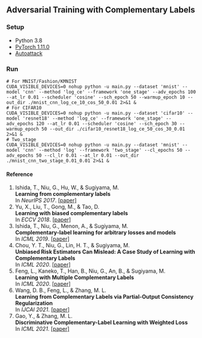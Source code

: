 ## Adversarial Training with Complementary Labels

### Setup

* Python 3.8
* [PyTorch 1.11.0](https://pytorch.org)
* [Autoattack](https://github.com/fra31/auto-attack)

### Run

```shell
# For MNIST/Fashion/KMNIST
CUDA_VISIBLE_DEVICES=0 nohup python -u main.py --dataset 'mnist' --model 'cnn' --method 'log_ce' --framework 'one_stage' --adv_epochs 100 --at_lr 0.01 --scheduler 'cosine' --sch_epoch 50 --warmup_epoch 10 --out_dir ./mnist_cnn_log_ce_10_cos_50_0.01 2>&1 &
# For CIFAR10
CUDA_VISIBLE_DEVICES=0 nohup python -u main.py --dataset 'cifar10' --model 'resnet18' --method 'log_ce' --framework 'one_stage' --adv_epochs 120 --at_lr 0.01 --scheduler 'cosine' --sch_epoch 30 --warmup_epoch 50 --out_dir ./cifar10_resnet18_log_ce_50_cos_30_0.01 2>&1 &
# Two_stage
CUDA_VISIBLE_DEVICES=0 nohup python -u main.py --dataset 'mnist' --model 'cnn' --method 'log' --framework 'two_stage' --cl_epochs 50 --adv_epochs 50 --cl_lr 0.01 --at_lr 0.01 --out_dir ./mnist_cnn_two_stage_0.01_0.01 2>&1 & 
```

#### Reference

1. Ishida, T., Niu, G., Hu, W., & Sugiyama, M.<br>**Learning from complementary labels**<br>In *NeurIPS 2017*. [[paper]](https://arxiv.org/abs/1705.07541)
1. Yu, X., Liu, T., Gong, M., & Tao, D.<br>**Learning with biased complementary labels**<br>In *ECCV 2018*. [[paper]](https://arxiv.org/abs/1711.09535)
1. Ishida, T., Niu, G., Menon, A., & Sugiyama, M.<br>**Complementary-label learning for arbitrary losses and models**<br>In *ICML 2019*. [[paper]](https://arxiv.org/abs/1810.04327)
1. Chou, Y. T., Niu, G., Lin, H. T., & Sugiyama, M.<br>**Unbiased Risk Estimators Can Mislead: A Case Study of Learning with Complementary Labels**<br>In *ICML 2020*. [[paper]](https://arxiv.org/abs/2007.02235)
1. Feng, L., Kaneko, T., Han, B., Niu, G., An, B., & Sugiyama, M.<br>**Learning with Multiple Complementary Labels**<br>In *ICML 2020*. [[paper]](https://arxiv.org/abs/1912.12927v3)
1. Wang, D. B., Feng, L., & Zhang, M. L.<br>**Learning from Complementary Labels via Partial-Output Consistency Regularization**<br>In *IJCAI 2021*. [[paper]](https://www.ijcai.org/proceedings/2021/0423.pdf)
1. Gao, Y., & Zhang, M. L.<br>**Discriminative Complementary-Label Learning with Weighted Loss**<br>In *ICML 2021*. [[paper]](http://proceedings.mlr.press/v139/gao21d/gao21d.pdf)

